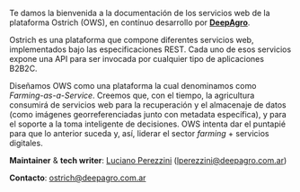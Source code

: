 Te damos la bienvenida a la documentación de los servicios web de la plataforma Ostrich (OWS), en contínuo desarrollo por [**DeepAgro**](https://deepagro.com).

Ostrich es una plataforma que compone diferentes servicios web, implementados bajo las especificaciones REST. Cada uno de esos servicios expone una API para ser invocada por cualquier tipo de aplicaciones B2B2C.

Diseñamos OWS como una plataforma la cual denominamos como *Farming-as-a-Service*. Creemos que, con el tiempo, la agricultura consumirá de servicios web para la recuperación y el almacenaje de datos (como imágenes georreferenciadas junto con metadata específica), y para el soporte a la toma inteligente de decisiones. OWS intenta dar el puntapié para que lo anterior suceda y, así, liderar el sector *farming* + servicios digitales.

**Maintainer** & **tech writer**: [Luciano Perezzini](https://github.com/perezzini) ([lperezzini@deepagro.com.ar](mailto:lperezzini@deepagro.com.ar))

**Contacto**: [ostrich@deepagro.com.ar](mailto:ostrich@deepagro.com.ar)
